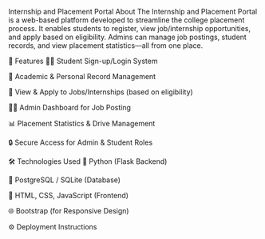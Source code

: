 Internship and Placement Portal 
About
The Internship and Placement Portal is a web-based platform developed to streamline the college placement process. It enables students to register, view job/internship opportunities, and apply based on eligibility. Admins can manage job postings, student records, and view placement statistics—all from one place.

🚀 Features
👨‍🎓 Student Sign-up/Login System

🧾 Academic & Personal Record Management

💼 View & Apply to Jobs/Internships (based on eligibility)

🧑‍💼 Admin Dashboard for Job Posting

📊 Placement Statistics & Drive Management

🔒 Secure Access for Admin & Student Roles

🛠️ Technologies Used
🐍 Python (Flask Backend)

🧾 PostgreSQL / SQLite (Database)

🎨 HTML, CSS, JavaScript (Frontend)

🌐 Bootstrap (for Responsive Design)

⚙️ Deployment Instructions
